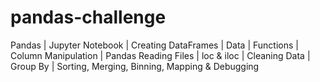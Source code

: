 # pandas-challenge
Pandas | Jupyter Notebook | Creating DataFrames | Data | Functions | Column Manipulation | Pandas Reading Files | loc &amp; iloc | Cleaning Data | Group By | Sorting, Merging, Binning, Mapping &amp; Debugging 
